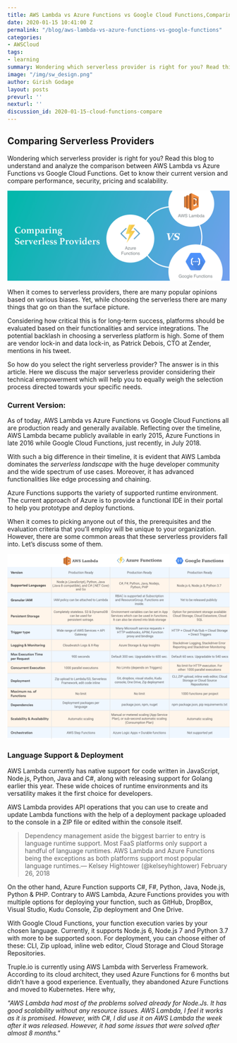 ```yaml
---
title: AWS Lambda vs Azure Functions vs Google Cloud Functions,Comparing Serverless Providers
date: 2020-01-15 10:41:00 Z
permalink: "/blog/aws-lambda-vs-azure-functions-vs-google-functions"
categories:
- AWSCloud
tags:
- learning
summary: Wondering which serverless provider is right for you? Read this blog to understand and analyze the comparison between AWS Lambda vs Azure Functions vs Google Cloud Functions. Get to know their current version and compare performance, security, pricing and scalability..
image: "/img/sw_design.png"
author: Girish Godage
layout: posts
prevurl: ''
nexturl: ''
discussion_id: 2020-01-15-cloud-functions-compare
---
```


## Comparing Serverless Providers

 Wondering which serverless provider is right for you? Read this blog to understand and analyze the comparison between AWS Lambda vs Azure Functions vs Google Cloud Functions. Get to know their current version and compare performance, security, pricing and scalability.

 ![image info](/img/awscloud/5/Serverless-Platform-Comparison-1.png)

 When it comes to serverless providers, there are many popular opinions based on various biases. Yet, while choosing the serverless there are many things that go on than the surface picture.

Considering how critical this is for long-term success, platforms should be evaluated based on their functionalities and service integrations. The potential backlash in choosing a serverless platform is high. Some of them are vendor lock-in and data lock-in, as Patrick Debois, CTO at Zender, mentions in his tweet.

So how do you select the right serverless provider? The answer is in this article. Here we discuss the major serverless provider considering their technical empowerment which will help you to equally weigh the selection process directed towards your specific needs.

### Current Version:

As of today, AWS Lambda vs Azure Functions vs Google Cloud Functions all are production ready and generally available. Reflecting over the timeline, AWS Lambda became publicly available in early 2015, Azure Functions in late 2016 while Google Cloud Functions, just recently, in July 2018.

With such a big difference in their timeline, it is evident that AWS Lambda dominates the *serverless landscape* with the huge developer community and the wide spectrum of use cases. Moreover, it has advanced functionalities like edge processing and chaining.

Azure Functions supports the variety of supported runtime environment. The current approach of Azure is to provide a functional IDE in their portal to help you prototype and deploy functions.

When it comes to picking anyone out of this, the prerequisites and the evaluation criteria that you’ll employ will be unique to your organization. However, there are some common areas that these serverless providers fall into. Let’s discuss some of them.

![image info](/img/awscloud/5/Dia1-5-1.png)

### Language Support & Deployment

AWS Lambda currently has native support for code written in JavaScript, Node.js, Python, Java and C#, along with releasing support for Golang earlier this year. These wide choices of runtime environments and its versatility makes it the first choice for developers.

AWS Lambda provides API operations that you can use to create and update Lambda functions with the help of a deployment package uploaded to the console in a ZIP file or edited within the console itself.

> Dependency management aside the biggest barrier to entry is language runtime support. Most FaaS platforms only support a handful of language runtimes. AWS Lambda and Azure Functions being the exceptions as both platforms support most popular language runtimes.— Kelsey Hightower (@kelseyhightower) February 26, 2018

On the other hand, Azure Function supports C#, F#, Python, Java, Node.js, Python & PHP. Contrary to AWS Lambda, Azure Functions provides you with multiple options for deploying your function, such as GitHub, DropBox, Visual Studio, Kudu Console, Zip deployment and One Drive.

With Google Cloud Functions, your function execution varies by your chosen language. Currently, it supports Node.js 6, Node.js 7 and Python 3.7 with more to be supported soon. For deployment, you can choose either of these: CLI, Zip upload, inline web editor, Cloud Storage and Cloud Storage Repositories.

Truple.io is currently using AWS Lambda with Serverless Framework. According to its cloud architect, they used Azure Functions for 6 months but didn’t have a good experience. Eventually, they abandoned Azure Functions and moved to  Kubernetes. Here why,

*"AWS Lambda had most of the problems solved already for Node.Js. It has good scalability without any resource issues. AWS Lambda, I feel it works as it is promised. However, with C#, I did use it on AWS Lambda the week after it was released. However, it had some issues that were solved after almost 8 months."*